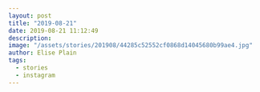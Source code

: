 ```yaml
---
layout: post
title: "2019-08-21"
date: 2019-08-21 11:12:49
description: 
image: "/assets/stories/201908/44285c52552cf0868d14045680b99ae4.jpg"
author: Elise Plain
tags: 
  - stories
  - instagram
---
```



<p></p>
